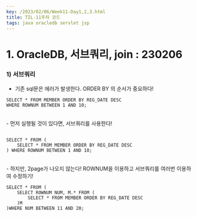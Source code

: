 ```yaml
---
key: /2023/02/06/Week11-Day1,2,3.html
title: TIL-11주차 코드
tags: java oracledb servlet jsp 
---
```


# 1.  OracleDB, 서브쿼리, join : 230206

### 1) 서브쿼리


- 기존 sql문은 에러가 발생한다.  ORDER BY 의 순서가 중요하다!

```
SELECT * FROM MEMBER ORDER BY REG_DATE DESC
WHERE ROWNUM BETWEEN 1 AND 10;
```

<br>
- 먼저 실행될 것이 있다면, 서브쿼리를 사용한다!

```

SELECT * FROM (
	SELECT * FROM MEMBER ORDER BY REG_DATE DESC
) WHERE ROWNUM BETWEEN 1 AND 10;

```


<br>
- 하지만, 2page가 나오지 않는다! ROWNUM을 이용하고 서브쿼리를 여러번 이용하여 수정하기!

```
SELECT * FROM (
    SELECT ROWNUM NUM, M.* FROM (
        SELECT * FROM MEMBER ORDER BY REG_DATE DESC
    )M
)WHERE NUM BETWEEN 11 AND 20;
```
